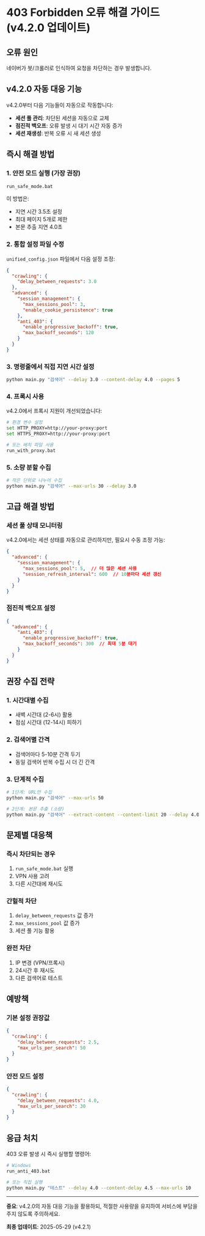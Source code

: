 # 403 Forbidden 오류 해결 가이드 (v4.2.0 업데이트)

## 오류 원인

네이버가 봇/크롤러로 인식하여 요청을 차단하는 경우 발생합니다.

## v4.2.0 자동 대응 기능

v4.2.0부터 다음 기능들이 자동으로 작동합니다:

- **세션 풀 관리**: 차단된 세션을 자동으로 교체
- **점진적 백오프**: 오류 발생 시 대기 시간 자동 증가
- **세션 재생성**: 반복 오류 시 새 세션 생성

## 즉시 해결 방법

### 1. 안전 모드 실행 (가장 권장)

```bash
run_safe_mode.bat
```

이 방법은:
- 지연 시간 3.5초 설정
- 최대 페이지 5개로 제한
- 본문 추출 지연 4.0초

### 2. 통합 설정 파일 수정

`unified_config.json` 파일에서 다음 설정 조정:

```json
{
  "crawling": {
    "delay_between_requests": 3.0
  },
  "advanced": {
    "session_management": {
      "max_sessions_pool": 3,
      "enable_cookie_persistence": true
    },
    "anti_403": {
      "enable_progressive_backoff": true,
      "max_backoff_seconds": 120
    }
  }
}
```

### 3. 명령줄에서 직접 지연 시간 설정

```bash
python main.py "검색어" --delay 3.0 --content-delay 4.0 --pages 5
```

### 4. 프록시 사용

v4.2.0에서 프록시 지원이 개선되었습니다:

```bash
# 환경 변수 설정
set HTTP_PROXY=http://your-proxy:port
set HTTPS_PROXY=http://your-proxy:port

# 또는 배치 파일 사용
run_with_proxy.bat
```

### 5. 소량 분할 수집

```bash
# 작은 단위로 나누어 수집
python main.py "검색어" --max-urls 30 --delay 3.0
```

## 고급 해결 방법

### 세션 풀 상태 모니터링

v4.2.0에서는 세션 상태를 자동으로 관리하지만, 필요시 수동 조정 가능:

```json
{
  "advanced": {
    "session_management": {
      "max_sessions_pool": 5,  // 더 많은 세션 사용
      "session_refresh_interval": 600  // 10분마다 세션 갱신
    }
  }
}
```

### 점진적 백오프 설정

```json
{
  "advanced": {
    "anti_403": {
      "enable_progressive_backoff": true,
      "max_backoff_seconds": 300  // 최대 5분 대기
    }
  }
}
```

## 권장 수집 전략

### 1. 시간대별 수집
- 새벽 시간대 (2-6시) 활용
- 점심 시간대 (12-14시) 피하기

### 2. 검색어별 간격
- 검색어마다 5-10분 간격 두기
- 동일 검색어 반복 수집 시 더 긴 간격

### 3. 단계적 수집
```bash
# 1단계: URL만 수집
python main.py "검색어" --max-urls 50

# 2단계: 본문 추출 (소량)
python main.py "검색어" --extract-content --content-limit 20 --delay 4.0
```

## 문제별 대응책

### 즉시 차단되는 경우
1. `run_safe_mode.bat` 실행
2. VPN 사용 고려
3. 다른 시간대에 재시도

### 간헐적 차단
1. `delay_between_requests` 값 증가
2. `max_sessions_pool` 값 증가
3. 세션 풀 기능 활용

### 완전 차단
1. IP 변경 (VPN/프록시)
2. 24시간 후 재시도
3. 다른 검색어로 테스트

## 예방책

### 기본 설정 권장값
```json
{
  "crawling": {
    "delay_between_requests": 2.5,
    "max_urls_per_search": 50
  }
}
```

### 안전 모드 설정
```json
{
  "crawling": {
    "delay_between_requests": 4.0,
    "max_urls_per_search": 30
  }
}
```

## 응급 처치

403 오류 발생 시 즉시 실행할 명령어:

```bash
# Windows
run_anti_403.bat

# 또는 직접 실행
python main.py "테스트" --delay 4.0 --content-delay 4.5 --max-urls 10
```

---

**중요**: v4.2.0의 자동 대응 기능을 활용하되, 적절한 사용량을 유지하여 서비스에 부담을 주지 않도록 주의하세요.

**최종 업데이트**: 2025-05-29 (v4.2.1)
